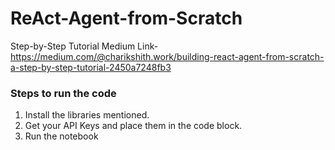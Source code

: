 # ReAct-Agent-from-Scratch
Step-by-Step Tutorial
Medium Link-  https://medium.com/@charikshith.work/building-react-agent-from-scratch-a-step-by-step-tutorial-2450a7248fb3

### Steps to run the code
1. Install the libraries mentioned.
2. Get your API Keys and place them in the code block.
3. Run the notebook
